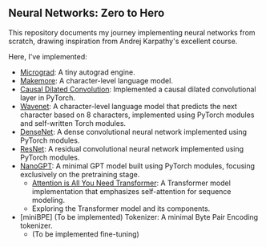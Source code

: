 ## Neural Networks: Zero to Hero

This repository documents my journey implementing neural networks from scratch, drawing inspiration from Andrej Karpathy's excellent course.

Here, I've implemented:

- [Micrograd](https://github.com/karpathy/micrograd): A tiny autograd engine.
- [Makemore](https://github.com/karpathy/makemore): A character-level language model.
- [Causal Dilated Convolution](https://pytorch.org/docs/stable/generated/torch.nn.Conv1d.html): Implemented a causal dilated convolutional layer in PyTorch.
- [Wavenet](https://deepmind.com/blog/wavenet-generative-model-raw-audio/): A character-level language model that predicts the next character based on 8 characters, implemented using PyTorch modules and self-written Torch modules.
- [DenseNet](https://arxiv.org/abs/1608.06993): A dense convolutional neural network implemented using PyTorch modules.
- [ResNet](https://arxiv.org/abs/1512.03385): A residual convolutional neural network implemented using PyTorch modules.
- [NanoGPT](https://github.com/karpathy/nanogpt): A minimal GPT model built using PyTorch modules, focusing exclusively on the pretraining stage.
  - [Attention is All You Need Transformer](https://arxiv.org/abs/1706.03762): A Transformer model implementation that emphasizes self-attention for sequence modeling.
  - Exploring the Transformer model and its components.
- [miniBPE] (To be implemented) Tokenizer: A minimal Byte Pair Encoding tokenizer.
  - (To be implemented fine-tuning)
